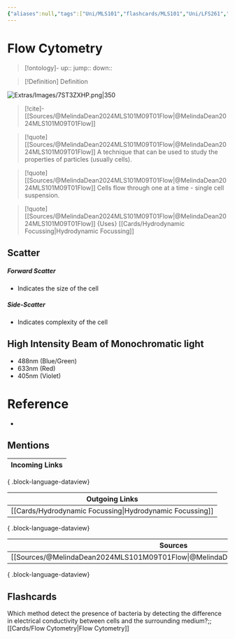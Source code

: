 ```yaml
---
{"aliases":null,"tags":["Uni/MLS101","flashcards/MLS101","Uni/LFS261","flashcards/LFS261"],"dg-publish":true,"permalink":"/cards/flow-cytometry/","dgPassFrontmatter":true}
---
```


# Flow Cytometry

> [!ontology]-
> up:: 
> jump:: 
> down:: 

> [!Definition] Definition

![Extras/Images/7ST3ZXHP.png|350](/img/user/Extras/Images/7ST3ZXHP.png)

> [!cite]-
> [[Sources/@MelindaDean2024MLS101M09T01Flow\|@MelindaDean2024MLS101M09T01Flow]]

> [!quote] [[Sources/@MelindaDean2024MLS101M09T01Flow\|@MelindaDean2024MLS101M09T01Flow]]
> A technique that can be used to study the properties of particles (usually cells).

> [!quote] [[Sources/@MelindaDean2024MLS101M09T01Flow\|@MelindaDean2024MLS101M09T01Flow]]
> Cells flow through one at a time - single cell suspension.

> [!quote] [[Sources/@MelindaDean2024MLS101M09T01Flow\|@MelindaDean2024MLS101M09T01Flow]]
> {Uses} [[Cards/Hydrodynamic Focussing\|Hydrodynamic Focussing]]

## Scatter

##### Forward Scatter

- Indicates the size of the cell

##### Side-Scatter

- Indicates complexity of the cell

## High Intensity Beam of Monochromatic light

- 488nm (Blue/Green)
- 633nm (Red) 
- 405nm (Violet)

# Reference

- 

## Mentions

| Incoming Links |
| -------------- |

{ .block-language-dataview}

| Outgoing Links                                              |
| ----------------------------------------------------------- |
| [[Cards/Hydrodynamic Focussing\|Hydrodynamic Focussing]] |

{ .block-language-dataview}

| Sources                                                                           |
| --------------------------------------------------------------------------------- |
| [[Sources/@MelindaDean2024MLS101M09T01Flow\|@MelindaDean2024MLS101M09T01Flow]] |

{ .block-language-dataview}

## Flashcards

Which method detect the presence of bacteria by detecting the difference in electrical conductivity between cells and the surrounding medium?;;[[Cards/Flow Cytometry\|Flow Cytometry]]
<!--SR:!2024-05-07,1,230-->